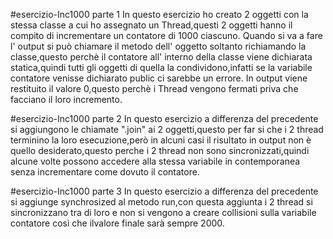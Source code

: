 #esercizio-Inc1000 parte 1
In questo esercizio ho creato 2 oggetti con la stessa classe a cui ho assegnato un Thread,questi 2 oggetti hanno il compito di incrementare un contatore di 1000 ciascuno. Quando si va a fare l' output si può chiamare il metodo dell' oggetto soltanto richiamando la classe,questo perchè il contatore all' interno della classe viene dichiarata statica,quindi tutti gli oggetti di quella la condividono,infatti se la variabile contatore venisse dichiarato public ci sarebbe un errore. In output viene restituito il valore 0,questo perchè i Thread vengono fermati priva che facciano il loro incremento.

#esercizio-Inc1000 parte 2
In questo esercizio a differenza del precedente si aggiungono le chiamate ".join" ai 2 oggetti,questo per far si che i 2 thread terminino la loro esecuzione,però in alcuni casi il risultato in output non è quello desiderato,questo perche i 2 thread non sono sincronizzati,quindi alcune volte possono accedere alla stessa variabile in contemporanea senza incrementare come dovuto il contatore.

#esercizio-Inc1000 parte 3
In questo esercizio a differenza del precedente si aggiunge synchrosized al metodo run,con questa aggiunta i 2 thread si sincronizzano tra di loro e non si vengono a creare collisioni sulla variabile contatore così che ilvalore finale sarà sempre 2000.

